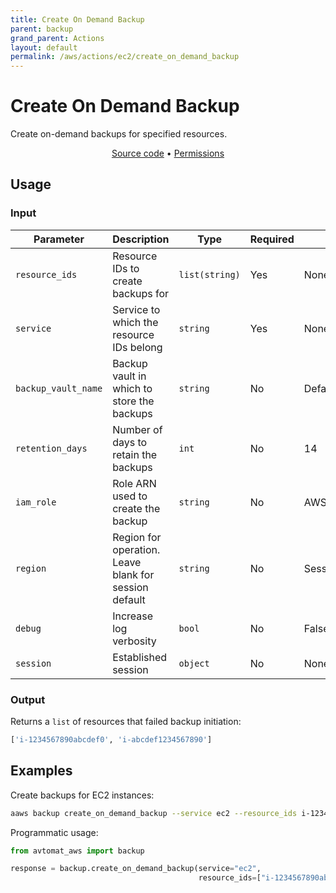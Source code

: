 ```yaml
---
title: Create On Demand Backup
parent: backup
grand_parent: Actions
layout: default
permalink: /aws/actions/ec2/create_on_demand_backup
---
```


# Create On Demand Backup

Create on-demand backups for specified resources.<br/>

<p align="center">
   <a href="https://github.com/avtomat-hub/avtomat-aws/tree/main/avtomat_aws/backup/create_on_demand_backup.py">Source code</a> •
   <a href="/aws/permissions/backup/create_on_demand_backup">Permissions</a>
</p>

## Usage

### Input

| Parameter           | Description                                           | Type           | Required | Default Value               |
|---------------------|-------------------------------------------------------|----------------|----------|-----------------------------|
| `resource_ids`      | Resource IDs to create backups for                    | `list(string)` | Yes      | None                        |
| `service`           | Service to which the resource IDs belong              | `string`       | Yes      | None                        |
| `backup_vault_name` | Backup vault in which to store the backups            | `string`       | No       | Default                     |
| `retention_days`    | Number of days to retain the backups                  | `int`          | No       | 14                          |
| `iam_role`          | Role ARN used to create the backup                    | `string`       | No       | AWSBackupDefaultServiceRole |
| `region`            | Region for operation. Leave blank for session default | `string`       | No       | Session Default             |
| `debug`             | Increase log verbosity                                | `bool`         | No       | False                       |
| `session`           | Established session                                   | `object`       | No       | None                        |                           |

### Output

Returns a `list` of resources that failed backup initiation:

```python
['i-1234567890abcdef0', 'i-abcdef1234567890']
```

## Examples

Create backups for EC2 instances:

```bash
aaws backup create_on_demand_backup --service ec2 --resource_ids i-1234567890abcdef0 i-abcdef1234567890
```

Programmatic usage:

```python
from avtomat_aws import backup

response = backup.create_on_demand_backup(service="ec2",
                                          resource_ids=["i-1234567890abcdef0", "i-abcdef1234567890"])
```
